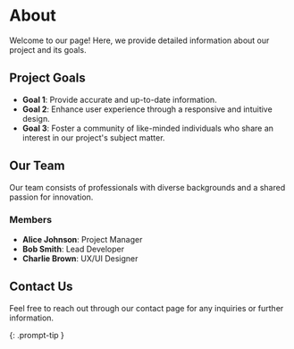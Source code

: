 # About

Welcome to our page! Here, we provide detailed information about our project and its goals.

## Project Goals

- **Goal 1**: Provide accurate and up-to-date information.
- **Goal 2**: Enhance user experience through a responsive and intuitive design.
- **Goal 3**: Foster a community of like-minded individuals who share an interest in our project's subject matter.

## Our Team

Our team consists of professionals with diverse backgrounds and a shared passion for innovation.

### Members

- **Alice Johnson**: Project Manager
- **Bob Smith**: Lead Developer
- **Charlie Brown**: UX/UI Designer

## Contact Us

Feel free to reach out through our contact page for any inquiries or further information.

{: .prompt-tip }
